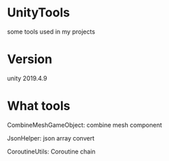 # UnityTools
some tools used in my projects

# Version
unity 2019.4.9

# What tools
CombineMeshGameObject: combine mesh component
   
JsonHelper: json array convert
   
CoroutineUtils: Coroutine chain
